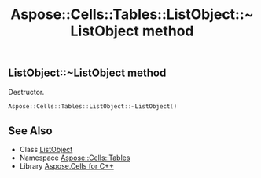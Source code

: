﻿---
title: Aspose::Cells::Tables::ListObject::~ListObject method
linktitle: ~ListObject
second_title: Aspose.Cells for C++ API Reference
description: 'Aspose::Cells::Tables::ListObject::~ListObject method. Destructor in C++.'
type: docs
weight: 200
url: /cpp/aspose.cells.tables/listobject/~listobject/
---
## ListObject::~ListObject method


Destructor.

```cpp
Aspose::Cells::Tables::ListObject::~ListObject()
```

## See Also

* Class [ListObject](../)
* Namespace [Aspose::Cells::Tables](../../)
* Library [Aspose.Cells for C++](../../../)
